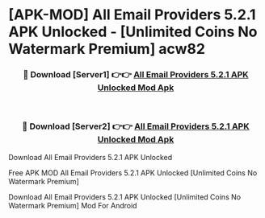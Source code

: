 # [APK-MOD] All Email Providers 5.2.1 APK Unlocked - [Unlimited Coins No Watermark Premium] acw82



<div align="center">
<h3>🔴 Download [Server1] 👉👉 <a href="https://momento.my/?title=All_Email_Providers_5.2.1_APK_Unlocked">All Email Providers 5.2.1 APK Unlocked Mod Apk</a></h3><br>

<h3>🔴 Download [Server2] 👉👉 <a href="https://momento.my/?title=All_Email_Providers_5.2.1_APK_Unlocked">All Email Providers 5.2.1 APK Unlocked Mod Apk</a></h3>
</div>



Download All Email Providers 5.2.1 APK Unlocked 

Free APK MOD All Email Providers 5.2.1 APK Unlocked [Unlimited Coins No Watermark Premium]

Download All Email Providers 5.2.1 APK Unlocked [Unlimited Coins No Watermark Premium] Mod For Android

